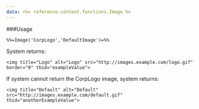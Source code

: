 ```yaml
---
data: <%= reference.content.functions.Image %>
---
```

###Usage
```
%%=Image('CorpLogo','DefaultImage')=%%
```
System returns:
```
<img title="Logo" alt="Logo" src="http://images.example.com/logo.gif" border="0" thid="exampleValue">
```
If system cannot return the CorpLogo image, system returns:
```
<img title="Default" alt="Default" src="http://images.example.com/default.gif" thid="anotherExampleValue">
```